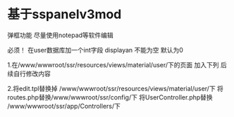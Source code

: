 # 基于sspanelv3mod
弹框功能
尽量使用notepad等软件编辑

必须！   在user数据库加一个int字段 displayan  不能为空 默认为0

1.在/www/wwwroot/ssr/resources/views/material/user/下的页面 加入下列 后续自行修改内容 
<script>
   $(document).ready(function () {
  
   if({$user->displayan}== "1"){
      $("#result").modal();
	$("#msg").html("<p>愚人节PY码8折(目前可用) : <b>500811<b></p><h4>谢谢支持！！！<p>如需取消弹框请在左侧资料编辑设置</p></h4>");
     }else{}
  
  })
</script>

2.将edit.tpl替换掉 /www/wwwroot/ssr/resources/views/material/user/下
  将routes.php替换/www/wwwroot/ssr/config/下
  将UserController.php替换 /www/wwwroot/ssr/app/Controllers/下
  
  
